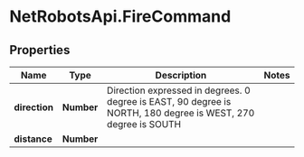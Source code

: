 # NetRobotsApi.FireCommand

## Properties
Name | Type | Description | Notes
------------ | ------------- | ------------- | -------------
**direction** | **Number** | Direction expressed in degrees. 0 degree is EAST, 90 degree is NORTH, 180 degree is WEST, 270 degree is SOUTH | 
**distance** | **Number** |  | 


